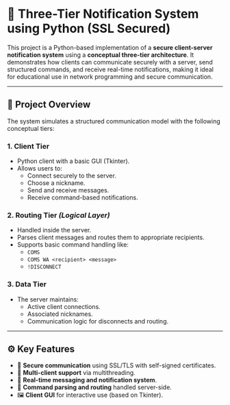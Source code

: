 # 🔔 Three-Tier Notification System using Python (SSL Secured)

This project is a Python-based implementation of a **secure client-server notification system** using a **conceptual three-tier architecture**. It demonstrates how clients can communicate securely with a server, send structured commands, and receive real-time notifications, making it ideal for educational use in network programming and secure communication.

---

## 📌 Project Overview

The system simulates a structured communication model with the following conceptual tiers:

### 1. Client Tier
- Python client with a basic GUI (Tkinter).
- Allows users to:
  - Connect securely to the server.
  - Choose a nickname.
  - Send and receive messages.
  - Receive command-based notifications.

### 2. Routing Tier *(Logical Layer)*
- Handled inside the server.
- Parses client messages and routes them to appropriate recipients.
- Supports basic command handling like:
  - `COMS`
  - `COMS WA <recipient> <message>`
  - `!DISCONNECT`

### 3. Data Tier
- The server maintains:
  - Active client connections.
  - Associated nicknames.
  - Communication logic for disconnects and routing.

---

## ⚙️ Key Features

- 🔐 **Secure communication** using SSL/TLS with self-signed certificates.
- 👥 **Multi-client support** via multithreading.
- 💬 **Real-time messaging and notification system**.
- 🧠 **Command parsing and routing** handled server-side.
- 🖼 **Client GUI** for interactive use (based on Tkinter).
